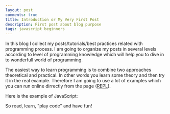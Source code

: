 ```yaml
---
layout: post
comments: true
title: Introduction or My Very First Post
description: First post about blog purpose
tags: javascript beginners
---
```


In this blog I collect my posts/tutorials/best practices related with programming process. I am going to organize my posts in several levels according to level of programming knowledge which will help you to dive in to wonderfull world of programming.

The easiest way to learn programming is to combine two approaches theoretical and practical. In other words you learn some theory and then try it in the real example. Therefore I am going to use a lot of examples which you can run online dirrectly from the page ([REPL](https://en.wikipedia.org/wiki/Read%E2%80%93eval%E2%80%93print_loop)).

Here is the example of JavaScript:
<script async src="//jsfiddle.net/alexhustas/7LL9w1yk/1/embed/js,result/"></script>

So read, learn, "play code" and have fun!



